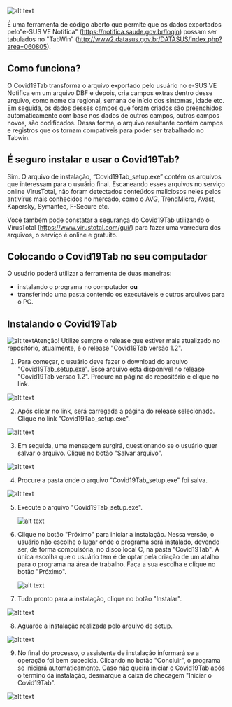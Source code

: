 ![alt text](https://github.com/csis2/Covid19Tab/blob/1.2/img/Covid19Tab_logo.jpg)

É uma ferramenta de código aberto que permite que os dados exportados pelo"e-SUS VE Notifica" (https://notifica.saude.gov.br/login) possam ser tabulados no "TabWin" (http://www2.datasus.gov.br/DATASUS/index.php?area=060805).

## Como funciona?
O Covid19Tab transforma o arquivo exportado pelo usuário no e-SUS VE Notifica em um arquivo DBF e depois, cria campos extras dentro desse arquivo, como nome da regional, semana de início dos sintomas, idade etc. Em seguida, os dados desses campos que foram criados são preenchidos automaticamente com base nos dados de outros campos, outros campos novos, são codificados. Dessa forma, o arquivo resultante contém campos e registros que os tornam compatíveis para poder ser trabalhado no Tabwin.

## **É seguro instalar e usar o Covid19Tab?**

Sim. O arquivo de instalação, “Covid19Tab_setup.exe” contém os arquivos que interessam para o usuário final. Escaneando esses arquivos no serviço online VirusTotal, não foram detectados conteúdos maliciosos neles pelos antivírus mais conhecidos no mercado, como o AVG, TrendMicro, Avast, Kapersky, Symantec, F-Secure etc.

Você também pode constatar a segurança do Covid19Tab utilizando o VirusTotal (https://www.virustotal.com/gui/) para fazer uma varredura dos arquivos, o serviço é online e gratuito.

## **Colocando o Covid19Tab no seu computador**

O usuário poderá utilizar a ferramenta de duas maneiras: 

- instalando o programa no computador **ou**
- transferindo uma pasta contendo os executáveis e outros arquivos para o PC.

## Instalando o Covid19Tab

![alt text](https://github.com/csis2/Covid19Tab/blob/master/img/warning.jpg)Atenção!  Utilize sempre o release que estiver mais atualizado no repositório, atualmente, é o release "Covid19Tab versão 1.2".

1. Para começar, o usuário deve fazer o download do arquivo "Covid19Tab_setup.exe". Esse arquivo está disponível no release "Covid19Tab versao 1.2". Procure na página do repositório e clique no link.

![alt text](https://github.com/csis2/Covid19Tab/blob/1.2/img/image1.jpg)

2. Após clicar no link, será carregada a página do release selecionado. Clique no link "Covid19Tab_setup.exe".

![alt text](https://github.com/csis2/Covid19Tab/blob/1.2/img/image2.jpg)

3. Em seguida, uma mensagem surgirá, questionando se o usuário quer salvar o arquivo. Clique no botão "Salvar arquivo".

![alt text](https://github.com/csis2/Covid19Tab/blob/1.2/img/image3.jpg)

4. Procure a pasta onde o arquivo "Covid19Tab_setup.exe" foi salva.

![alt text](https://github.com/csis2/Covid19Tab/blob/1.2/img/image4.jpg)

5. Execute o arquivo "Covid19Tab_setup.exe".

   ![alt text](https://github.com/csis2/Covid19Tab/blob/1.2/img/image5.jpg)

6. Clique no botão "Próximo" para iniciar a instalação. Nessa versão, o usuário não escolhe o lugar onde o programa será instalado, devendo ser, de forma compulsória, no disco local C, na pasta "Covid19Tab". A única escolha que o usuário tem é de optar pela criação de um atalho para o programa na área de trabalho. Faça a sua escolha e clique no botão "Próximo".

      ![alt text](https://github.com/csis2/Covid19Tab/blob/1.2/img/image6.jpg)

7. Tudo pronto para a instalação, clique no botão "Instalar".

![alt text](https://github.com/csis2/Covid19Tab/blob/1.2/img/image7.jpg)

8. Aguarde a instalação realizada pelo arquivo de setup.

![alt text](https://github.com/csis2/Covid19Tab/blob/1.2/img/image8.jpg)

9. No final do processo, o assistente de instalação informará se a operação foi bem sucedida. Clicando no botão "Concluir", o programa se iniciará automaticamente. Caso não queira iniciar o Covid19Tab após o término da instalação, desmarque a caixa de checagem "Iniciar o Covid19Tab".

![alt text](https://github.com/csis2/Covid19Tab/blob/1.2/img/image9.jpg)


